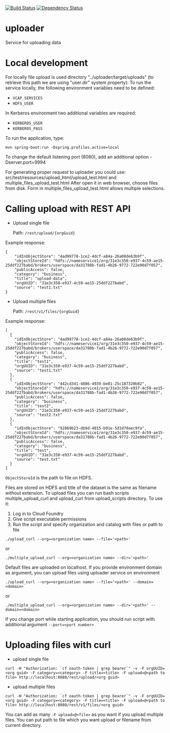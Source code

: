 [![Build Status](https://travis-ci.org/trustedanalytics/uploader.svg?branch=master)](https://travis-ci.org/trustedanalytics/uploader)
[![Dependency Status](https://www.versioneye.com/user/projects/5729c2a7a0ca35005083fc0f/badge.svg?style=flat)](https://www.versioneye.com/user/projects/5729c2a7a0ca35005083fc0f)

# uploader
Service for uploading data

# Local development

For locally file upload is used directory "../uploader/target/uploads" (to retrieve this path we are using "user.dir" system property):
To run the service locally, the following environment variables need to be defined:

* `VCAP_SERVICES`
* `HDFS_USER`

In Kerberos environment two additional variables are required:

* `KERBEROS_USER`
* `KERBEROS_PASS`

To run the application, type:

    mvn spring-boot:run -Dspring.profiles.active=local

To change the default listening port (8080), add an additional option -Dserver.port=9994

For generating proper request to uploader you could use: src/test/resources/upload_html/upload_test.html and multiple_files_upload_test.html
After open it in web browser, choose files from disk. Form in multiple_files_upload_test.html allows multiple selections.

# Calling upload with REST API

* Upload single file

  Path: `/rest/upload/{orgGuid}`

Example response:
```
{
    "idInObjectStore": "4ad99778-1ce2-4dcf-a84a-26a08de63b9f",
    "objectStoreId": "hdfs://nameservice1/org/31e3c350-e937-4c59-ae15-25ddf227babd/brokers/userspace/da31788b-fad1-4b26-9772-722e90d7f057",
    "publicAccess": false,
    "category": "business",
    "title": "upload-data",
    "orgUUID": "31e3c350-e937-4c59-ae15-25ddf227babd",
    "source": "test1.txt"
}
```
* Upload multiple files

  Path: `/rest/v1/files/{orgGuid}`

Example response:
```
[
  {
    "idInObjectStore": "4ad99778-1ce2-4dcf-a84a-26a08de63b9f",
    "objectStoreId": "hdfs://nameservice1/org/31e3c350-e937-4c59-ae15-25ddf227babd/brokers/userspace/da31788b-fad1-4b26-9772-722e90d7f057",
    "publicAccess": false,
    "category": "business",
    "title": "test1",
    "orgUUID": "31e3c350-e937-4c59-ae15-25ddf227babd",
    "source": "test1.txt"
  },
  {
    "idInObjectStore": "442cd341-4886-4939-be81-25c187320b82",
    "objectStoreId": "hdfs://nameservice1/org/31e3c350-e937-4c59-ae15-25ddf227babd/brokers/userspace/da31788b-fad1-4b26-9772-722e90d7f057",
    "publicAccess": false,
    "category": "business",
    "title": "test2",
    "orgUUID": "31e3c350-e937-4c59-ae15-25ddf227babd",
    "source": "test2.txt"
  },
  {
    "idInObjectStore": "92869b23-db9d-4015-b91e-5d1d70aec9fa",
    "objectStoreId": "hdfs://nameservice1/org/31e3c350-e937-4c59-ae15-25ddf227babd/brokers/userspace/da31788b-fad1-4b26-9772-722e90d7f057",
    "publicAccess": false,
    "category": "business",
    "title": "test",
    "orgUUID": "31e3c350-e937-4c59-ae15-25ddf227babd",
    "source": "test.txt"
  }
]

```

`ObjectStoreId` is the path to file on HDFS.

Files are stored on HDFS and title of the dataset is the same as filename without extension.
To upload files you can run bash scripts multiple_upload_curl and upload_curl from upload_scripts directory.
To use it:
 1. Log in to Cloud Foundry
 2. Give script executable permissions
 3. Run the script and specify organization and catalog with files or path to file

```
./upload_curl --org=<organization name> --file='<path>'
```
or
```
./multiple_upload_curl --org=<organization name> --dir='<path>'
```

Default files are uploaded on localhost.
If you provide environment domain as argument, you can upload files using uploader service on environment

```
./upload_curl --org=<organization name> --file='<path>' --domain=<domain>
```
or
```
./multiple_upload_curl --org=<organization name> --dir='<path>' --domain=<domain>
```

If you change port while starting application, you should run script with additional argument `--port=<port number>`
# Uploading files with curl

* upload single file
```
curl -H "Authorization: `cf oauth-token | grep bearer`" -v -F orgUUID=<org guid> -F category=<category> -F title=<title> -F upload=@<path to file> http://localhost:8080/rest/upload/<org guid>
```
* upload multiple files
```
curl -H "Authorization: `cf oauth-token | grep bearer`" -v -F orgUUID=<org guid> -F category=<category> -F title=<title> -F upload=@<path to file> http://localhost:8080/rest/v1/files/<org guid>
```
You can add as many `-F upload=@<file>` as you want if you upload multiple files. You can put path to file which you want upload or filename from current directory.
